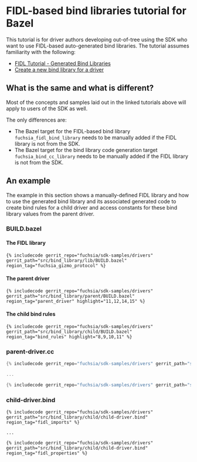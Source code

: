 # FIDL-based bind libraries tutorial for Bazel

This tutorial is for driver authors developing out-of-tree using the SDK who want to use FIDL-based
auto-generated bind libraries. The tutorial assumes familiarity with the following:

 * [FIDL Tutorial - Generated Bind Libraries](/docs/development/drivers/tutorials/fidl-tutorial.md#generated-bind-libraries)
 * [Create a new bind library for a driver](/docs/development/sdk/create-new-bind-library-for-driver.md)

## What is the same and what is different?

Most of the concepts and samples laid out in the linked tutorials above will apply
to users of the SDK as well.

The only differences are:

 * The Bazel target for the FIDL-based bind library `fuchsia_fidl_bind_library` needs to be
   manually added if the FIDL library is not from the SDK.
 * The Bazel target for the bind library code generation target `fuchsia_bind_cc_library` needs
   to be manually added if the FIDL library is not from the SDK.

## An example

The example in this section shows a manually-defined FIDL library and how to use the generated
bind library and its associated generated code to create bind rules for a child driver and
access constants for these bind library values from the parent driver.

### BUILD.bazel

#### The FIDL library

```bazel {:.devsite-disable-click-to-copy}
{% includecode gerrit_repo="fuchsia/sdk-samples/drivers" gerrit_path="src/bind_library/lib/BUILD.bazel" region_tag="fuchsia_gizmo_protocol" %}
```

#### The parent driver

```bazel {:.devsite-disable-click-to-copy}
{% includecode gerrit_repo="fuchsia/sdk-samples/drivers" gerrit_path="src/bind_library/parent/BUILD.bazel" region_tag="parent_driver" highlight="11,12,14,15" %}
```

#### The child bind rules

```bazel {:.devsite-disable-click-to-copy}
{% includecode gerrit_repo="fuchsia/sdk-samples/drivers" gerrit_path="src/bind_library/child/BUILD.bazel" region_tag="bind_rules" highlight="8,9,10,11" %}
```

### parent-driver.cc

```cpp {:.devsite-disable-click-to-copy}
{% includecode gerrit_repo="fuchsia/sdk-samples/drivers" gerrit_path="src/bind_library/parent/parent-driver.cc" region_tag="bind_imports" highlight="1,3"%}

...

{% includecode gerrit_repo="fuchsia/sdk-samples/drivers" gerrit_path="src/bind_library/parent/parent-driver.cc" region_tag="add_fidl_bind_properties" adjust_indentation="auto" %}
```

### child-driver.bind

```none {:.devsite-disable-click-to-copy}
{% includecode gerrit_repo="fuchsia/sdk-samples/drivers" gerrit_path="src/bind_library/child/child-driver.bind" region_tag="fidl_imports" %}

...

{% includecode gerrit_repo="fuchsia/sdk-samples/drivers" gerrit_path="src/bind_library/child/child-driver.bind" region_tag="fidl_properties" %}
```
